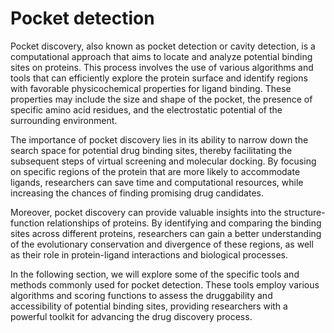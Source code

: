# Pocket detection

Pocket discovery, also known as pocket detection or cavity detection, is a computational approach that aims to locate and analyze potential binding sites on proteins.
This process involves the use of various algorithms and tools that can efficiently explore the protein surface and identify regions with favorable physicochemical properties for ligand binding.
These properties may include the size and shape of the pocket, the presence of specific amino acid residues, and the electrostatic potential of the surrounding environment.

The importance of pocket discovery lies in its ability to narrow down the search space for potential drug binding sites, thereby facilitating the subsequent steps of virtual screening and molecular docking.
By focusing on specific regions of the protein that are more likely to accommodate ligands, researchers can save time and computational resources, while increasing the chances of finding promising drug candidates.

Moreover, pocket discovery can provide valuable insights into the structure-function relationships of proteins.
By identifying and comparing the binding sites across different proteins, researchers can gain a better understanding of the evolutionary conservation and divergence of these regions, as well as their role in protein-ligand interactions and biological processes.

In the following section, we will explore some of the specific tools and methods commonly used for pocket detection.
These tools employ various algorithms and scoring functions to assess the druggability and accessibility of potential binding sites, providing researchers with a powerful toolkit for advancing the drug discovery process.

<!-- REFERENCES -->
